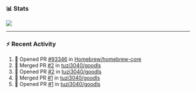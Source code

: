 ### :bar_chart: Stats

<a href="#">
  <img align="center" src="https://github-readme-stats.vercel.app/api?username=tuzi3040&show_icons=true&theme=dark" />
</a>

---

### :zap: Recent Activity

<!--START_SECTION:activity-->
1. 💪 Opened PR [#93346](https://github.com/Homebrew/homebrew-core/pull/93346) in [Homebrew/homebrew-core](https://github.com/Homebrew/homebrew-core)
2. 🎉 Merged PR [#2](https://github.com/tuzi3040/goodls/pull/2) in [tuzi3040/goodls](https://github.com/tuzi3040/goodls)
3. 💪 Opened PR [#2](https://github.com/tuzi3040/goodls/pull/2) in [tuzi3040/goodls](https://github.com/tuzi3040/goodls)
4. 🎉 Merged PR [#1](https://github.com/tuzi3040/goodls/pull/1) in [tuzi3040/goodls](https://github.com/tuzi3040/goodls)
5. 💪 Opened PR [#1](https://github.com/tuzi3040/goodls/pull/1) in [tuzi3040/goodls](https://github.com/tuzi3040/goodls)
<!--END_SECTION:activity-->
